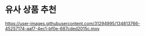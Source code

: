 # 유사 상품 추천



https://user-images.githubusercontent.com/31294995/134813766-45257174-aaf7-4ec1-bf0e-687cded2015c.mov
